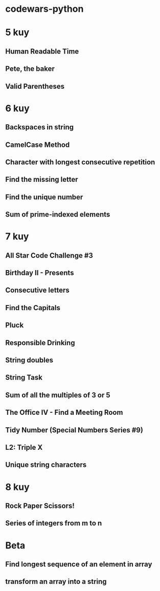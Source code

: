 # codewars-python

# 5 kuy
## Human Readable Time
## Pete, the baker
## Valid Parentheses

# 6 kuy
## Backspaces in string
## CamelCase Method
## Character with longest consecutive repetition
## Find the missing letter
## Find the unique number
## Sum of prime-indexed elements


# 7 kuy
## All Star Code Challenge #3
## Birthday II - Presents
## Consecutive letters
## Find the Capitals
## Pluck
## Responsible Drinking
## String doubles
## String Task
## Sum of all the multiples of 3 or 5
## The Office IV - Find a Meeting Room
## Tidy Number (Special Numbers Series #9)
## L2: Triple X
## Unique string characters


# 8 kuy
## Rock Paper Scissors!
## Series of integers from m to n

# Beta
## Find longest sequence of an element in array
## transform an array into a string
